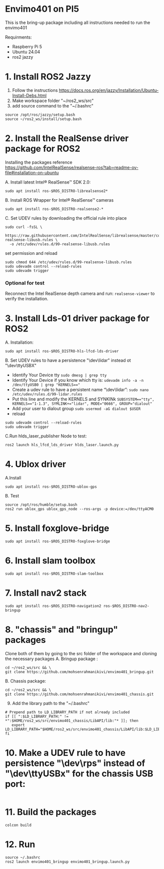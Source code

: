 # Envimo401 on PI5
This is the bring-up package including all instructions needed to run the envimo401 

Requirments:
- Raspberry Pi 5
- Ubuntu 24.04
- ros2 jazzy
# 1. Install ROS2 Jazzy
1. Follow the instructions https://docs.ros.org/en/jazzy/Installation/Ubuntu-Install-Debs.html
2. Make workspace folder "~/ros2_ws/src" 
3. add source command to the "~/.bashrc"
```
source /opt/ros/jazzy/setup.bash
source ~/ros2_ws/install/setup.bash
```
# 2. Install the RealSense driver package for ROS2
Installing the packages reference https://github.com/IntelRealSense/realsense-ros?tab=readme-ov-file#installation-on-ubuntu

A. Install latest Intel® RealSense™ SDK 2.0:  
 ```
sudo apt install ros-$ROS_DISTRO-librealsense2*
```

B. Install ROS Wrapper for Intel® RealSense™ cameras  

```
sudo apt install ros-$ROS_DISTRO-realsense2-*
```

C. Set UDEV rules by downloading the official rule into place
```
sudo curl -fsSL \
  https://raw.githubusercontent.com/IntelRealSense/librealsense/master/config/99-realsense-libusb.rules \
  -o /etc/udev/rules.d/99-realsense-libusb.rules
```
set permission and reload
```
sudo chmod 644 /etc/udev/rules.d/99-realsense-libusb.rules
sudo udevadm control --reload-rules
sudo udevadm trigger
```


  ### Optional for test
Reconnect the Intel RealSense depth camera and run: `realsense-viewer` to verify the installation.


# 3. Install Lds-01 driver package for ROS2
A. Installation:  
 ```
sudo apt install ros-$ROS_DISTRO-hls-lfcd-lds-driver
```
  
B. Set UDEV rules to have a persistence "\dev\lidar" instead ot "\dev\ttyUSBX" 

- Identify Your Device tty
```sudo dmesg | grep tty```
- Identify Your Device if you know which tty is:
 ```udevadm info -a -n /dev/ttyUSB0 | grep "KERNELS=="```
- Create a udev rule to have a persistent name “\dev\lidar”:
```sudo nano /etc/udev/rules.d/99-lidar.rules```
- Put this line and modify the KERNELS and SYNKINk
```SUBSYSTEM=="tty", KERNELS=="1-1.3", SYMLINK+="lidar", MODE="0666", GROUP="dialout"```
- Add your user to dialout group
```sudo usermod -aG dialout $USER```
- reload
```
sudo udevadm control --reload-rules
sudo udevadm trigger
```
C.Run hlds_laser_publisher Node to test:  
```
ros2 launch hls_lfcd_lds_driver hlds_laser.launch.py
```

# 4. Ublox driver
A.Install 
```
sudo apt install ros-$ROS_DISTRO-ublox-gps
```
B. Test
```
source /opt/ros/humble/setup.bash
ros2 run ublox_gps ublox_gps_node --ros-args -p device:=/dev/ttyACM0
```

# 5. Install foxglove-bridge

```
sudo apt install ros-$ROS_DISTRO-foxglove-bridge
```

# 6. Install slam toolbox
```
sudo apt install ros-$ROS_DISTRO-slam-toolbox

```
# 7. Install nav2 stack 

```
sudo apt install ros-$ROS_DISTRO-navigation2 ros-$ROS_DISTRO-nav2-bringup
```

# 8. "chassis" and "bringup" packages
Clone both of them by going to the src folder of the workspace and cloning the necessary packages
A. Bringup package :  
```
cd ~/ros2_ws/src && \
git clone https://github.com/mohsenrahmanikivi/envimo401_bringup.git
```

B. Chassis package:  
 ```
cd ~/ros2_ws/src && \
git clone https://github.com/mohsenrahmanikivi/envimo401_chassis.git
```

9. Add the library path to the "~/.bashrc"
 ```
# Prepend path to LD_LIBRARY_PATH if not already included
if [[ ":$LD_LIBRARY_PATH:" != *":$HOME/ros2_ws/src/envimo401_chassis/LibAPI/lib:"* ]]; then
    export LD_LIBRARY_PATH="$HOME/ros2_ws/src/envimo401_chassis/LibAPI/lib:$LD_LIBRARY_PATH"
fi
 ```
# 10. Make a UDEV rule to have persistence "\dev\rps" instead of "\dev\ttyUSBx" for the chassis USB port:
```

```


# 11. Build the packages    
`colcon build`

 
# 12. Run   
```
source ~/.bashrc
ros2 launch envimo401_bringup envimo401_bringup.launch.py
```
 



